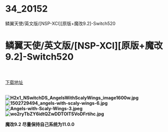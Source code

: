 # 34_20152
鳞翼天使/英文版/[NSP-XCI][原版+魔改9.2]-Switch520
# 鳞翼天使/英文版/[NSP-XCI][原版+魔改9.2]-Switch520
 <br/></br>
[下载地址](https://www.switch520.cc/article/20152 "下载地址")
<br/></br>

<p><strong><img title="H2x1_NSwitchDS_AngelsWithScalyWings_image1600w.jpg" src="https://www.switch520.cc/muke_img/2021_07_12_a19eb0d62a3c2.jpg" alt="H2x1_NSwitchDS_AngelsWithScalyWings_image1600w.jpg"></strong><br>
<strong><img title="1502729494_angels-with-scaly-wings-6.jpg" src="https://www.switch520.cc/muke_img/2021_07_12_ace9ffe9d3b1f.jpg" alt="1502729494_angels-with-scaly-wings-6.jpg"></strong><br>
<strong><img title="Angels-with-Scaly-Wings-3.jpeg" src="https://www.switch520.cc/muke_img/2021_07_12_2c76e6460c3ab.jpeg" alt="Angels-with-Scaly-Wings-3.jpeg"></strong><br>
<strong><img title="wo2ryTbZY6idtQZwDDTOlTSVoDFrtihc.jpg" src="https://www.switch520.cc/muke_img/2021_07_12_909733352d0c1.jpg" alt="wo2ryTbZY6idtQZwDDTOlTSVoDFrtihc.jpg"></strong></p>
<p><strong>魔改9.2 尽量保持自己系统为11.0.0</strong></p>
